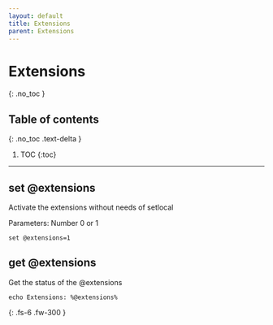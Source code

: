 ```yaml
---
layout: default
title: Extensions
parent: Extensions
---
```


# Extensions
{: .no_toc }

## Table of contents
{: .no_toc .text-delta }

1. TOC
{:toc}

---

## set @extensions
Activate the extensions without needs of setlocal

Parameters: Number 0 or 1


```
set @extensions=1
```

## get @extensions
Get the status of the @extensions

```
echo Extensions: %@extensions%
```

{: .fs-6 .fw-300 }
